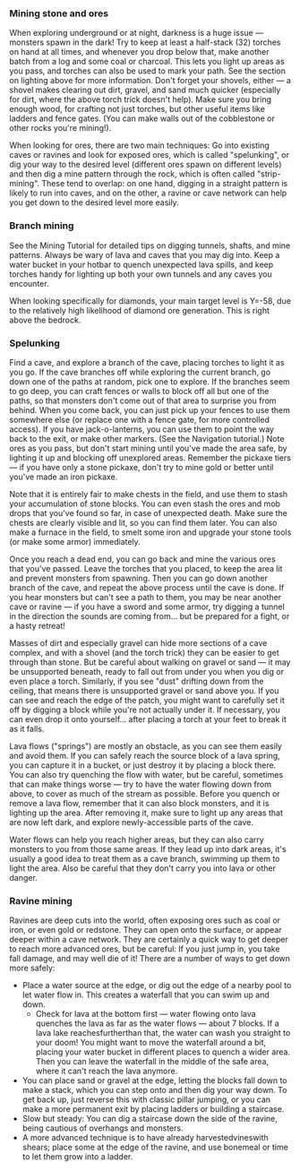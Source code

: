 ### Mining stone and ores
When exploring underground or at night, darkness is a huge issue — monsters spawn in the dark! Try to keep at least a half-stack (32) torches on hand at all times, and whenever you drop below that, make another batch from a log and some coal or charcoal.  This lets you light up areas as you pass, and torches can also be used to mark your path. See the section on lighting above for more information.  Don't forget your shovels, either — a shovel makes clearing out dirt, gravel, and sand much quicker (especially for dirt, where the above torch trick doesn't help).  Make sure you bring enough wood, for crafting not just torches, but other useful items like ladders and fence gates. (You can make walls out of the cobblestone or other rocks you're mining!).  

When looking for ores, there are two main techniques: Go into existing caves or ravines and look for exposed ores, which is called "spelunking", or dig your way to the desired level (different ores spawn on different levels) and then dig a mine pattern through the rock, which is often called "strip-mining". These tend to overlap: on one hand, digging in a straight pattern is likely to run into caves, and on the other, a ravine or cave network can help you get down to the desired level more easily.  

### Branch mining
See the Mining Tutorial for detailed tips on digging tunnels, shafts, and mine patterns. Always be wary of lava and caves that you may dig into. Keep a water bucket in your hotbar to quench unexpected lava spills, and keep torches handy for lighting up both your own tunnels and any caves you encounter.  

When looking specifically for diamonds, your main target level is Y=-58, due to the relatively high likelihood of diamond ore generation. This is right above the bedrock. 

### Spelunking
Find a cave, and explore a branch of the cave, placing torches to light it as you go. If the cave branches off while exploring the current branch, go down one of the paths at random, pick one to explore.  If the branches seem to go deep, you can craft fences or walls to block off all but one of the paths, so that monsters don't come out of that area to surprise you from behind. When you come back, you can just pick up your fences to use them somewhere else (or replace one with a fence gate, for more controlled access). If you have jack-o-lanterns, you can use them to point the way back to the exit, or make other markers.  (See the Navigation tutorial.)  Note ores as you pass, but don't start mining until you've made the area safe, by lighting it up and blocking off unexplored areas. Remember the pickaxe tiers — if you have only a stone pickaxe, don't try to mine gold or better until you've made an iron pickaxe.

Note that it is entirely fair to make chests in the field, and use them to stash your accumulation of stone blocks. You can even stash the ores and mob drops that you've found so far, in case of unexpected death. Make sure the chests are clearly visible and lit, so you can find them later. You can also make a furnace in the field, to smelt some iron and upgrade your stone tools (or make some armor) immediately.

Once you reach a dead end, you can go back and mine the various ores that you've passed. Leave the torches that you placed, to keep the area lit and prevent monsters from spawning. Then you can go down another branch of the cave, and repeat the above process until the cave is done. If you hear monsters but can't see a path to them, you may be near another cave or ravine — if you have a sword and some armor, try digging a tunnel in the direction the sounds are coming from... but be prepared for a fight, or a hasty retreat!

Masses of dirt and especially gravel can hide more sections of a cave complex, and with a shovel (and the torch trick) they can be easier to get through than stone. But be careful about walking on gravel or sand — it may be unsupported beneath, ready to fall out from under you when you dig or even place a torch. Similarly, if you see "dust" drifting down from the ceiling, that means there is unsupported gravel or sand above you.  If you can see and reach the edge of the patch, you might want to carefully set it off by digging a block while you're not actually under it.  If necessary, you can even drop it onto yourself... after placing a torch at your feet to break it as it falls.

Lava flows ("springs") are mostly an obstacle, as you can see them easily and avoid them. If you can safely reach the source block of a lava spring, you can capture it in a bucket, or just destroy it by placing a block there.  You can also try quenching the flow with water, but be careful, sometimes that can make things worse — try to have the water flowing down from above, to cover as much of the stream as possible. Before you quench or remove a lava flow, remember that it can also block monsters, and it is lighting up the area. After removing it, make sure to light up any areas that are now left dark, and explore newly-accessible parts of the cave.

Water flows can help you reach higher areas, but they can also carry monsters to you from those same areas. If they lead up into dark areas, it's usually a good idea to treat them as a cave branch, swimming up them to light the area.  Also be careful that they don't carry you into lava or other danger.

### Ravine mining
Ravines are deep cuts into the world, often exposing ores such as coal or iron, or even gold or redstone.  They can open onto the surface, or appear deeper within a cave network.  They are certainly a quick way to get deeper to reach more advanced ores, but be careful:  If you just jump in, you take fall damage, and may well die of it!  There are a number of ways to get down more safely:

- Place a water source at the edge, or dig out the edge of a nearby pool to let water flow in.  This creates a waterfall that you can swim up and down.
	- Check for lava at the bottom first — water flowing onto lava quenches the lava as far as the water flows — about 7 blocks. If a lava lake reachesfurtherthan that, the water can wash you straight to your doom! You might want to move the waterfall around a bit, placing your water bucket in different places to quench a wider area. Then you can leave the waterfall in the middle of the safe area, where it can't reach the lava anymore.
- You can place sand or gravel at the edge, letting the blocks fall down to make a stack, which you can step onto and then dig your way down. To get back up, just reverse this with classic pillar jumping, or you can make a more permanent exit by placing ladders or building a staircase.
- Slow but steady: You can dig a staircase down the side of the ravine, being cautious of overhangs and monsters.
- A more advanced technique is to have already harvestedvineswith shears; place some at the edge of the ravine, and use bonemeal or time to let them grow into a ladder.

